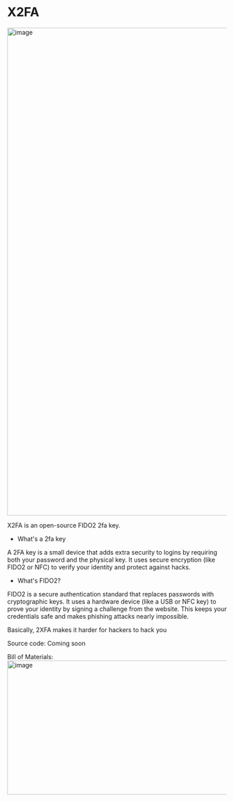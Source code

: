 # X2FA

<img width="1094" height="1120" alt="image" src="https://github.com/user-attachments/assets/2a7c38b0-9162-4d73-b6d5-97eb7628c326" />

X2FA is an open-source FIDO2 2fa key.

- What's a 2fa key

A 2FA key is a small device that adds extra security to logins by requiring both your password and the physical key. It uses secure encryption (like FIDO2 or NFC) to verify your identity and protect against hacks.

- What's FIDO2?

FIDO2 is a secure authentication standard that replaces passwords with cryptographic keys. It uses a hardware device (like a USB or NFC key) to prove your identity by signing a challenge from the website. This keeps your credentials safe and makes phishing attacks nearly impossible.

Basically, 2XFA makes it harder for hackers to hack you

Source code: Coming soon


Bill of Materials:
<img width="1554" height="308" alt="image" src="https://github.com/user-attachments/assets/5010c8a8-10e4-48e8-a7e3-9816dd0c49fb" />

